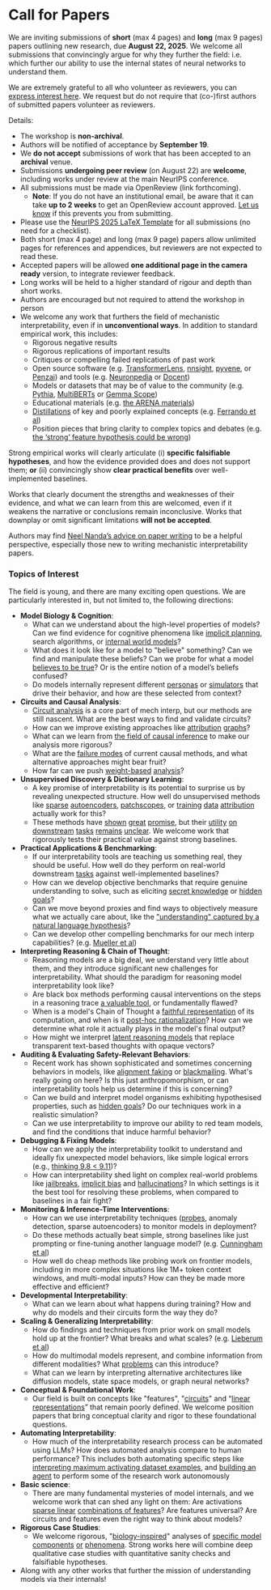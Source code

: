 # Call for Papers
We are inviting submissions of **short** (max 4 pages) and **long** (max 9 pages) papers outlining new research, due **August 22, 2025**. We welcome all submissions that convincingly argue for why they further the field: i.e. which further our ability to use the internal states of neural networks to understand them. 

We are extremely grateful to all who volunteer as reviewers, you can [express interest here](https://www.google.com/url?q=https://docs.google.com/forms/d/e/1FAIpQLSdiw1SJllzoTz_nqzDTzTOGb9DV3W_truQyh-WvYj_QGIi7Mg/viewform?usp%3Ddialog&sa=D&source=editors&ust=1753591094688379&usg=AOvVaw2XgaNuNzNn7bP3rsytbmFq). We request but do not require that (co-)first authors of submitted papers volunteer as reviewers. 

Details: 
* The workshop is **non-archival**.
* Authors will be notified of acceptance by **September 19**.
* We **do not accept** submissions of work that has been accepted to an **archival** venue.
* Submissions **undergoing peer review** (on August 22) are **welcome**, including works under review at the main NeurIPS conference.
* All submissions must be made via OpenReview (link forthcoming).
  * **Note**: If you do not have an institutional email, be aware that it can take **up to 2 weeks** to get an OpenReview account approved. [Let us know](mailto:neurips2025@mechinterpworkshop.com) if this prevents you from submitting.
* Please use the [NeurIPS 2025 LaTeX Template](https://www.google.com/url?q=https://media.neurips.cc/Conferences/NeurIPS2025/Styles.zip&sa=D&source=editors&ust=1753591094690241&usg=AOvVaw0KMw6rrFHGReb2Mjr8smAR) for all submissions (no need for a checklist).
* Both short (max 4 page) and long (max 9 page) papers allow unlimited pages for references and appendices, but reviewers are not expected to read these.
* Accepted papers will be allowed **one additional page in the camera ready** version, to integrate reviewer feedback.
* Long works will be held to a higher standard of rigour and depth than short works.
* Authors are encouraged but not required to attend the workshop in person
* We welcome any work that furthers the field of mechanistic interpretability, even if in **unconventional ways**. In addition to standard empirical work, this includes:
  * Rigorous negative results
  * Rigorous replications of important results
  * Critiques or compelling failed replications of past work
  * Open source software (e.g. [TransformerLens](https://www.google.com/url?q=https://github.com/neelnanda-io/TransformerLens&sa=D&source=editors&ust=1753591094691698&usg=AOvVaw0Avfckgp98DX-ze8TNEQf1), [nnsight](https://www.google.com/url?q=https://github.com/ndif-team/nnsight&sa=D&source=editors&ust=1753591094691809&usg=AOvVaw1bxc3MxZ3C1gknsIiOxOrj), [pyvene](https://www.google.com/url?q=https://github.com/stanfordnlp/pyvene/tree/main/pyvene/models/mlp&sa=D&source=editors&ust=1753591094691902&usg=AOvVaw002lG7uskUGefAdoGakjMz), or [Penzai](https://www.google.com/url?q=https://github.com/google-deepmind/penzai&sa=D&source=editors&ust=1753591094691987&usg=AOvVaw2MajYW_Ph-o6opgMXNl18i)) and tools (e.g. [Neuronpedia](https://www.google.com/url?q=http://neuronpedia.org&sa=D&source=editors&ust=1753591094692075&usg=AOvVaw0ci2apR3DiT3-cyBnxib1v) or [Docent](https://www.google.com/url?q=https://transluce.org/introducing-docent&sa=D&source=editors&ust=1753591094692160&usg=AOvVaw2olq77UwXdJfMNVHbvRZ-_))
  * Models or datasets that may be of value to the community (e.g. [Pythia](https://www.google.com/url?q=https://arxiv.org/abs/2304.01373&sa=D&source=editors&ust=1753591094692372&usg=AOvVaw1VIRsXabpKcMxrBInZn-Sc), [MultiBERTs](https://www.google.com/url?q=https://arxiv.org/abs/2106.16163&sa=D&source=editors&ust=1753591094692503&usg=AOvVaw2thdn_4wvcVRHMMRh3eLTx) or [Gemma Scope](https://www.google.com/url?q=https://arxiv.org/abs/2408.05147&sa=D&source=editors&ust=1753591094692663&usg=AOvVaw2ySRepkbBpkAV8ZVNnSh_G))
  * Educational materials (e.g. [the ARENA materials](https://www.google.com/url?q=https://arena3-chapter1-transformer-interp.streamlit.app/&sa=D&source=editors&ust=1753591094692919&usg=AOvVaw1txaJW662cHi7p_dE4XMwu))
  * [Distillations](https://www.google.com/url?q=https://distill.pub/2017/research-debt/&sa=D&source=editors&ust=1753591094693071&usg=AOvVaw1IUC7iQROMMWSeExKNOUVT) of key and poorly explained concepts (e.g. [Ferrando et al](https://www.google.com/url?q=https://arxiv.org/abs/2405.00208&sa=D&source=editors&ust=1753591094693213&usg=AOvVaw2KcrdnJ2pPOHSXv1jATq0a))
  * Position pieces that bring clarity to complex topics and debates (e.g. [the ‘strong’ feature hypothesis could be wrong](https://www.google.com/url?q=https://www.alignmentforum.org/posts/tojtPCCRpKLSHBdpn/the-strong-feature-hypothesis-could-be-wrong&sa=D&source=editors&ust=1753591094693474&usg=AOvVaw0iCS2GsOmCfodavrIli8ns))

Strong empirical works will clearly articulate (i) **specific falsifiable hypotheses**, and how the evidence provided does and does not support them; **or** (ii) convincingly show **clear practical benefits** over well-implemented baselines. 

Works that clearly document the strengths and weaknesses of their evidence, and what we can learn from this are welcomed, even if it weakens the narrative or conclusions remain inconclusive. Works that downplay or omit significant limitations **will not be accepted**. 

Authors may find [Neel Nanda’s advice on paper writing](https://www.google.com/url?q=https://www.alignmentforum.org/posts/eJGptPbbFPZGLpjsp/highly-opinionated-advice-on-how-to-write-ml-papers&sa=D&source=editors&ust=1753591094694453&usg=AOvVaw1XApuIhlNwGemBpLnUqL3X) to be a helpful perspective, especially those new to writing mechanistic interpretability papers. 
### Topics of Interest
The field is young, and there are many exciting open questions. We are particularly interested in, but not limited to, the following directions: 
* **Model Biology & Cognition**:
  * What can we understand about the high-level properties of models? Can we find evidence for cognitive phenomena like [implicit planning](https://www.google.com/url?q=https://transformer-circuits.pub/2025/attribution-graphs/biology.html%23dives-poems&sa=D&source=editors&ust=1753591094695353&usg=AOvVaw0HIoGvo4TWiUOLuW8owBwM), search algorithms, or [internal world models](https://www.google.com/url?q=https://arxiv.org/abs/2210.13382&sa=D&source=editors&ust=1753591094695514&usg=AOvVaw2JDFtG_GOix31s3kg7ELMn)?
  * What does it look like for a model to "believe" something? Can we find and manipulate these beliefs? Can we probe for what a model [believes to be true](https://www.google.com/url?q=https://arxiv.org/abs/2310.06824&sa=D&source=editors&ust=1753591094695946&usg=AOvVaw2K6SSYgkfynI0kHF2kQtwx)? Or is the entire notion of a model’s beliefs confused?
  * Do models internally represent different [personas](https://www.google.com/url?q=https://arxiv.org/abs/2406.12094&sa=D&source=editors&ust=1753591094696284&usg=AOvVaw0k4Q2c39lIz0IYMkNuX0dB) or [simulators](https://www.google.com/url?q=https://www.nature.com/articles/s41586-023-06647-8&sa=D&source=editors&ust=1753591094696431&usg=AOvVaw2eCf3ipt7iIcQ89OFDXQWj) that drive their behavior, and how are these selected from context?
* **Circuits and Causal Analysis**:
  * [Circuit analysis](https://www.google.com/url?q=https://distill.pub/2020/circuits/zoom-in/&sa=D&source=editors&ust=1753591094696857&usg=AOvVaw3uknE_7Q1TMa1Qv_MhQTRP) is a core part of mech interp, but our methods are still nascent. What are the best ways to find and validate circuits?
  * How can we improve existing approaches like [attribution](https://www.google.com/url?q=https://arxiv.org/abs/2406.11944&sa=D&source=editors&ust=1753591094697158&usg=AOvVaw2mmJkWQ5cMr7PuoZxENYch) [graphs](https://www.google.com/url?q=https://transformer-circuits.pub/2025/attribution-graphs/methods.html&sa=D&source=editors&ust=1753591094697285&usg=AOvVaw2xUli4aUfzqVn-i55cGM_Y)?
  * What can we learn from [the field of causal inference](https://www.google.com/url?q=https://arxiv.org/abs/2407.04690&sa=D&source=editors&ust=1753591094697469&usg=AOvVaw1JJ_DlKAbCo58CtyfZaCgd) to make our analysis more rigorous?
  * What are the [failure modes](https://www.google.com/url?q=https://arxiv.org/abs/2307.15771&sa=D&source=editors&ust=1753591094697667&usg=AOvVaw1OhHXwP3XON-m8cmfOB4vs) of current causal methods, and what alternative approaches might bear fruit?
  * How far can we push [weight-based](https://www.google.com/url?q=https://arxiv.org/abs/2301.05217&sa=D&source=editors&ust=1753591094697917&usg=AOvVaw3vnxlE83V-wHWM0wnSMdHH) [analysis](https://www.google.com/url?q=https://arxiv.org/abs/2410.08417&sa=D&source=editors&ust=1753591094698029&usg=AOvVaw1P_-kS3ccz92iBFhFuyen_)?
* **Unsupervised Discovery & Dictionary Learning**:
  * A key promise of interpretability is its potential to surprise us by revealing unexpected structure. How well do unsupervised methods like [sparse](https://www.google.com/url?q=https://arxiv.org/abs/2103.15949&sa=D&source=editors&ust=1753591094698709&usg=AOvVaw320D4LrJbUv6zb0Ha9rmWj) [autoencoders](https://www.google.com/url?q=https://transformer-circuits.pub/2023/monosemantic-features&sa=D&source=editors&ust=1753591094698825&usg=AOvVaw3GT7mdUt3uv9EFr9xazSCA), [patch](https://www.google.com/url?q=https://arxiv.org/abs/2401.06102&sa=D&source=editors&ust=1753591094698936&usg=AOvVaw3AzXSfjgQEXhOrXT4NuMeR)[scopes](https://www.google.com/url?q=https://arxiv.org/abs/2403.10949v2&sa=D&source=editors&ust=1753591094699027&usg=AOvVaw3tQzyFjLEua1H8Hu6KZwMW), or [training](https://www.google.com/url?q=https://proceedings.mlr.press/v70/koh17a?ref%3Dhttps://githubhelp.com&sa=D&source=editors&ust=1753591094699195&usg=AOvVaw3CKvvGX4TY69WnuO_LaI0c) [data](https://www.google.com/url?q=https://arxiv.org/abs/2308.03296&sa=D&source=editors&ust=1753591094699293&usg=AOvVaw1drTcqRLhIQ39tHIoN3X7q) [attribution](https://www.google.com/url?q=https://arxiv.org/abs/2205.11482&sa=D&source=editors&ust=1753591094699372&usg=AOvVaw0Lm2v_NXsf9YLO3_o0g3fk) actually work for this?
  * These methods have [shown](https://www.google.com/url?q=https://transformer-circuits.pub/2024/scaling-monosemanticity/index.html&sa=D&source=editors&ust=1753591094699659&usg=AOvVaw0halAMI4xHe0AQEbs0gTMk) [great](https://www.google.com/url?q=https://transformer-circuits.pub/2025/attribution-graphs/biology.html&sa=D&source=editors&ust=1753591094699800&usg=AOvVaw342t7tmucZnR6CejAA9uOG) [promise](https://www.google.com/url?q=https://arxiv.org/abs/2503.10965&sa=D&source=editors&ust=1753591094699931&usg=AOvVaw3AKioe4qe9Ad0YIwMAVZ07), but their [utility](https://www.google.com/url?q=https://arxiv.org/abs/2502.16681&sa=D&source=editors&ust=1753591094700076&usg=AOvVaw1fq6GRLadAdeYSeVYunO_5) [on](https://www.google.com/url?q=https://www.tilderesearch.com/blog/sieve&sa=D&source=editors&ust=1753591094700173&usg=AOvVaw1NhOE6F6EkqL_bYvCLCbrR) [downstream](https://www.google.com/url?q=https://arxiv.org/abs/2501.17148&sa=D&source=editors&ust=1753591094700286&usg=AOvVaw1-iq2oST2BtUEEc-c5cvmz) [tasks](https://www.google.com/url?q=https://transformer-circuits.pub/2024/features-as-classifiers/index.html&sa=D&source=editors&ust=1753591094700373&usg=AOvVaw2pNILwMHoKTzj4NiDrWmfJ) [remains](https://www.google.com/url?q=https://arxiv.org/abs/2502.04382&sa=D&source=editors&ust=1753591094700442&usg=AOvVaw0QuvjuSN0Qcb72vH9-P1D0) [unclear](https://www.google.com/url?q=https://www.alignmentforum.org/posts/4uXCAJNuPKtKBsi28/negative-results-for-saes-on-downstream-tasks&sa=D&source=editors&ust=1753591094700559&usg=AOvVaw3mdWaMueGTcYRVzBCRJI2W). We welcome work that rigorously tests their practical value against strong baselines.
* **Practical Applications & Benchmarking**:
  * If our interpretability tools are teaching us something real, they should be useful. How well do they perform on real-world downstream [tasks](https://www.google.com/url?q=https://www.lesswrong.com/posts/wGRnzCFcowRCrpX4Y/downstream-applications-as-validation-of-interpretability&sa=D&source=editors&ust=1753591094701262&usg=AOvVaw1xkb4BX4zuzqsmfqt7L4W5) against well-implemented baselines?
  * How can we develop objective benchmarks that require genuine understanding to solve, such as eliciting [secret knowledge](https://www.google.com/url?q=https://arxiv.org/abs/2505.14352&sa=D&source=editors&ust=1753591094701545&usg=AOvVaw2K9bj_x89UpHPS9eQ3DlfS) or [hidden goals](https://www.google.com/url?q=https://arxiv.org/abs/2503.10965&sa=D&source=editors&ust=1753591094701666&usg=AOvVaw1VYCztWbshHhyzonPrz8TR)?
  * Can we move beyond proxies and find ways to objectively measure what we actually care about, like the ["understanding" captured by a natural language hypothesis](https://www.google.com/url?q=https://arxiv.org/abs/2502.04382&sa=D&source=editors&ust=1753591094702007&usg=AOvVaw15RegmG1FTGIbnMPsB2xHr)?
  * Can we develop other compelling benchmarks for our mech interp capabilities? (e.g. [Mueller et al](https://www.google.com/url?q=https://arxiv.org/abs/2504.13151&sa=D&source=editors&ust=1753591094702229&usg=AOvVaw3AS49nTijXb4ctbbg50BRt))
* **Interpreting Reasoning & Chain of Thought**:
  * Reasoning models are a big deal, we understand very little about them, and they introduce significant new challenges for interpretability. What should the paradigm for reasoning model interpretability look like?
  * Are black box methods performing causal interventions on the steps in a reasoning trace [a valuable tool](https://www.google.com/url?q=https://arxiv.org/abs/2506.19143&sa=D&source=editors&ust=1753591094702922&usg=AOvVaw0E7vo8qKte4auH-p8OuINe), or fundamentally flawed?
  * When is a model's Chain of Thought a [faithful representation](https://www.google.com/url?q=https://arxiv.org/abs/2305.04388&sa=D&source=editors&ust=1753591094703150&usg=AOvVaw3PEO7BKoTRENcpoL_gt9Ei) of its computation, and when is it [post-hoc rationalization](https://www.google.com/url?q=https://arxiv.org/abs/2503.08679&sa=D&source=editors&ust=1753591094703296&usg=AOvVaw1I5B-TboTAtZp9uiJsJqug)? How can we determine what role it actually plays in the model's final output?
  * How might we interpret [latent reasoning models](https://www.google.com/url?q=https://arxiv.org/abs/2412.06769&sa=D&source=editors&ust=1753591094703591&usg=AOvVaw0kpEmZG6ZYii700Cb9XUT2) that replace transparent text-based thoughts with opaque vectors?
* **Auditing & Evaluating Safety-Relevant Behaviors**:
  * Recent work has shown sophisticated and sometimes concerning behaviors in models, like [alignment faking](https://www.google.com/url?q=https://arxiv.org/abs/2412.14093&sa=D&source=editors&ust=1753591094703997&usg=AOvVaw2ESkcMdKvZlXLW9O3PDctH) or [blackmailing](https://www.google.com/url?q=https://www.anthropic.com/research/agentic-misalignment&sa=D&source=editors&ust=1753591094704095&usg=AOvVaw1Tns3yui7R2JvVz3iOdpfu). What's really going on here? Is this just anthropomorphism, or can interpretability tools help us determine if this is concerning?
  * Can we build and interpret model organisms exhibiting hypothesised properties, such as [hidden goals](https://www.google.com/url?q=https://arxiv.org/abs/2503.10965&sa=D&source=editors&ust=1753591094704396&usg=AOvVaw2VPe5DLyr6SX0gN-t11qMq)? Do our techniques work in a realistic simulation?
  * Can we use interpretability to improve our ability to red team models, and find the conditions that induce harmful behavior?
* **Debugging & Fixing Models**:
  * How can we apply the interpretability toolkit to understand and ideally fix unexpected model behaviors, like simple logical errors (e.g., [thinking 9.8 < 9.11](https://www.google.com/url?q=https://transluce.org/observability-interface&sa=D&source=editors&ust=1753591094704944&usg=AOvVaw0UGvHnmeZypc70oRFKBNaC))?
  * How can interpretability shed light on complex real-world problems like [jailbreaks](https://www.google.com/url?q=https://transformer-circuits.pub/2025/attribution-graphs/biology.html%23dives-jailbreak&sa=D&source=editors&ust=1753591094705222&usg=AOvVaw1RV65tRonWrsKWkloCNtpB), [implicit bias](https://www.google.com/url?q=https://arxiv.org/abs/2506.10922&sa=D&source=editors&ust=1753591094705362&usg=AOvVaw3AAnAPuaioKweLk0g0Ihav) and [hallucinations](https://www.google.com/url?q=https://arxiv.org/abs/2411.14257&sa=D&source=editors&ust=1753591094705503&usg=AOvVaw2x6LyxaXebu4cja0fn_hps)? In which settings is it the best tool for resolving these problems, when compared to baselines in a fair fight?
* **Monitoring & Inference-Time Interventions**:
  * How can we use interpretability techniques ([probes](https://www.google.com/url?q=https://arxiv.org/abs/2102.12452&sa=D&source=editors&ust=1753591094705958&usg=AOvVaw0Ae2nRiAis0B2Iq74G9hXe), anomaly detection, sparse autoencoders) to monitor models in deployment?
  * Do these methods actually beat simple, strong baselines like just prompting or fine-tuning another language model? (e.g. [Cunningham et al](https://www.google.com/url?q=https://alignment.anthropic.com/2025/cheap-monitors/&sa=D&source=editors&ust=1753591094706264&usg=AOvVaw0m3D8OAmX-q6vyuA5FqsJb))
  * How well do cheap methods like probing work on frontier models, including in more complex situations like 1M+ token context windows, and multi-modal inputs? How can they be made more effective and efficient?
* **Developmental Interpretability**:
  * What can we learn about what happens during training? How and why do models and their circuits form the way they do?
* **Scaling & Generalizing Interpretability**:
  * How do findings and techniques from prior work on small models hold up at the frontier? What breaks and what scales? (e.g. [Lieberum et al](https://www.google.com/url?q=https://arxiv.org/abs/2307.09458&sa=D&source=editors&ust=1753591094707068&usg=AOvVaw3ynoPq_cszjOM8fCtdFVJ4))
  * How do multimodal models represent, and combine information from different modalities? What [problems](https://www.google.com/url?q=https://openreview.net/pdf?id%3DVUhRdZp8ke&sa=D&source=editors&ust=1753591094707334&usg=AOvVaw09SEyEcAKeByODt7CMtFB0) can this introduce?
  * What can we learn by interpreting alternative architectures like diffusion models, state space models, or graph neural networks?
* **Conceptual & Foundational Work**:
  * Our field is built on concepts like "features", "[circuits](https://www.google.com/url?q=https://distill.pub/2020/circuits/zoom-in/&sa=D&source=editors&ust=1753591094707802&usg=AOvVaw2HzvKkGXvnLH6cWepbQB5Q)" and “[linear representations](https://www.google.com/url?q=https://transformer-circuits.pub/2024/july-update/index.html%23linear-representations&sa=D&source=editors&ust=1753591094707925&usg=AOvVaw057Ujjo7hEhM0k2Kx1lKZP)” that remain poorly defined. We welcome position papers that bring conceptual clarity and rigor to these foundational questions.
* **Automating Interpretability**:
  * How much of the interpretability research process can be automated using LLMs? How does automated analysis compare to human performance? This includes both automating specific steps like [interpreting maximum activating dataset examples](https://www.google.com/url?q=https://openaipublic.blob.core.windows.net/neuron-explainer/paper/index.html&sa=D&source=editors&ust=1753591094708538&usg=AOvVaw0KDNLG488DL27uc6tIMZcv), and [building an agent](https://www.google.com/url?q=https://arxiv.org/abs/2404.14394&sa=D&source=editors&ust=1753591094708627&usg=AOvVaw1vX6qyNBIQZloq0VGZ1lnF) to perform some of the research work autonomously
* **Basic science**:
  * There are many fundamental mysteries of model internals, and we welcome work that can shed any light on them: Are activations [sparse linear](https://www.google.com/url?q=https://arxiv.org/abs/1601.03764&sa=D&source=editors&ust=1753591094708996&usg=AOvVaw2lcFrvToHfG6UM68w78e7r) [combinations of features](https://www.google.com/url?q=https://transformer-circuits.pub/2022/toy_model/index.html&sa=D&source=editors&ust=1753591094709098&usg=AOvVaw2Nj1J7DALZLnCR35tBbeZ6)? Are features universal? Are circuits and features even the right way to think about models?
* **Rigorous Case Studies**:
  * We welcome rigorous, "[biology-inspired](https://www.google.com/url?q=https://distill.pub/2020/circuits/curve-circuits/&sa=D&source=editors&ust=1753591094709502&usg=AOvVaw2qe5p2sFB1vah5xqOIJavg)" analyses of [specific model](https://www.google.com/url?q=https://arxiv.org/abs/2310.04625&sa=D&source=editors&ust=1753591094709603&usg=AOvVaw3Bf7qCW4zkFERa1_fYnQAr) [components](https://www.google.com/url?q=https://transformer-circuits.pub/2024/scaling-monosemanticity/index.html&sa=D&source=editors&ust=1753591094709694&usg=AOvVaw3FApqUsF_OsQirqQ0qv-KJ) [or](https://www.google.com/url?q=https://arxiv.org/abs/2305.01610&sa=D&source=editors&ust=1753591094709757&usg=AOvVaw27fRVV3MOjlkie4ktfR43T) [phenomena](https://www.google.com/url?q=https://arxiv.org/abs/2306.09346&sa=D&source=editors&ust=1753591094709823&usg=AOvVaw3eEAde0yyuU9m1wIhvGP0d). Strong works here will combine deep qualitative case studies with quantitative sanity checks and falsifiable hypotheses.
* Along with any other works that further the mission of understanding models via their internals!